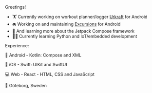 Greetings!

- 🏋️ Currently working on workout planner/logger [Urkraft](https://github.com/braindome/urkraft-android) for Android
- 🚘 Working on and maintaining [Excursions](https://github.com/braindome/excursions-android) for Android
- 🤖 And learning more about the Jetpack Compose framework
- 🧑‍💻 Currently learning Python and IoT/embedded development

Experience:

📱 Android - Kotlin: Compose and XML

📱 iOS - Swift: UIKit and SwiftUI

💻 Web - React - HTML, CSS and JavaScript

🏡 Göteborg, Sweden
